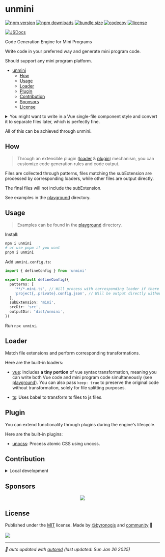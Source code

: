 # unmini

<!-- automd:badges name="unmini" license codecov bundlephobia packagephobia -->

[![npm version](https://img.shields.io/npm/v/unmini)](https://npmjs.com/package/unmini)
[![npm downloads](https://img.shields.io/npm/dm/unmini)](https://npm.chart.dev/unmini)
[![bundle size](https://img.shields.io/bundlephobia/minzip/unmini)](https://bundlephobia.com/package/unmini)
[![codecov](https://img.shields.io/codecov/c/gh/byronogis/unmini)](https://codecov.io/gh/byronogis/unmini)
[![license](https://img.shields.io/github/license/byronogis/unmini)](https://github.com/byronogis/unmini/blob/main/LICENSE)

<!-- /automd -->

[![JSDocs][jsdocs-src]][jsdocs-href]

Code Generation Engine for Mini Programs

Write code in your preferred way and generate mini program code.

Should support any mini program platform.

- [unmini](#unmini)
  - [How](#how)
  - [Usage](#usage)
  - [Loader](#loader)
  - [Plugin](#plugin)
  - [Contribution](#contribution)
  - [Sponsors](#sponsors)
  - [License](#license)

<details>
<summary>You might want to write in a Vue single-file component style and convert it to separate files later, which is perfectly fine.</summary>

Here's how you can write it (using WeChat Mini Program as an example):

```vue
<script>
Component({
  data: {
    msg: 'Hello World'
  },
  methods: {
    onTap() {
      console.log('onTap')
    }
  }
})
</script>

<template>
  <view>
    <text>{{ msg }}</text>
    <button bindtap="onTap">
      Click me
    </button>
  </view>
</template>

<style>
  view {
    display: flex;
    justify-content: center;
    align-items: center;
    height: 100vh;
  }
  text {
    font-size: 20px;
  }
  button {
    margin-top: 20px;
  }
</style>

<config>
{
  "navigationBarTitleText": "Hello World"
}
</config>
```

The final generated mini program code:

- xxx.wxml

```html
<view class="view">
  <text>{{ msg }}</text>
  <button bindtap="onTap">Click me</button>
</view>
```

- xxx.js

```js
Component({
  data: {
    msg: 'Hello World'
  },
  methods: {
    onTap() {
      console.log('onTap')
    }
  }
})
```

- xxx.wxss

```css
.view {
  display: flex;
  justify-content: center;
  align-items: center;
  height: 100vh;
}
text {
  font-size: 20px;
}
button {
  margin-top: 20px;
}
```

- xxx.json

```json
{
  "navigationBarTitleText": "Hello World"
}
```
</details>

All of this can be achieved through unmini.

## How

> Through an extensible plugin ([loader](#loader) & [plugin](#plugin)) mechanism, you can customize code generation rules and code output.

Files are collected through patterns, files matching the subExtension are processed by corresponding loaders, while other files are output directly.

The final files will not include the subExtension.

See examples in the [playground](./playground) directory.

## Usage

> Examples can be found in the [playground](./playground) directory.

Install:

```bash
npm i unmini
# or use pnpm if you want
pnpm i unmini
```

Add `unmini.config.ts`:

```ts
import { defineConfig } from 'unmini'

export default defineConfig({
  patterns: [
    '**/*.mini.ts', // Will process with corresponding loader if there's a loader that can handle ts files
    'project{,.private}.config.json', // Will be output directly without loader processing
  ],
  subExtension: 'mini',
  srcDir: 'src',
  outputDir: 'dist/unmini',
})
```

Run `npx unmini`.

## Loader

Match file extensions and perform corresponding transformations.

Here are the built-in loaders:

- [vue](./packages/loader-vue): Includes **a tiny portion** of vue syntax transformation, meaning you can write both Vue code and mini program code simultaneously (see [playground](./playground/)). You can also pass `keep: true` to preserve the original code without transformation, solely for file splitting purposes.

- [ts](./packages/loader-ts): Uses babel to transform ts files to js files.

## Plugin

You can extend functionality through plugins during the engine's lifecycle.

Here are the built-in plugins:

- [unocss](./packages/plugin-unocss): Process atomic CSS using unocss.

<!-- automd:fetch url="gh:byronogis/.github/main/snippets/readme-contrib-node-pnpm.md" -->

## Contribution

<details>
  <summary>Local development</summary>

- Clone this repository
- Install the latest LTS version of [Node.js](https://nodejs.org/en/)
- Enable [Corepack](https://github.com/nodejs/corepack) using `corepack enable`
- Install dependencies using `pnpm install`
- Run tests using `pnpm dev` or `pnpm test`

</details>

<!-- /automd -->

## Sponsors

<p align="center">
  <a href="https://cdn.jsdelivr.net/gh/byronogis/static/sponsors.svg">
    <img src='https://cdn.jsdelivr.net/gh/byronogis/static/sponsors.svg'/>
  </a>
</p>

## License

<!-- automd:contributors author="byronogis" license="MIT" -->

Published under the [MIT](https://github.com/byronogis/unmini/blob/main/LICENSE) license.
Made by [@byronogis](https://github.com/byronogis) and [community](https://github.com/byronogis/unmini/graphs/contributors) 💛
<br><br>
<a href="https://github.com/byronogis/unmini/graphs/contributors">
<img src="https://contrib.rocks/image?repo=byronogis/unmini" />
</a>

<!-- /automd -->

<!-- automd:with-automd lastUpdate -->

---

_🤖 auto updated with [automd](https://automd.unjs.io) (last updated: Sun Jan 26 2025)_

<!-- /automd -->

<!-- Badges -->

[jsdocs-src]: https://img.shields.io/badge/jsdocs-reference-1fa669
[jsdocs-href]: https://www.jsdocs.io/package/pausable-timers
